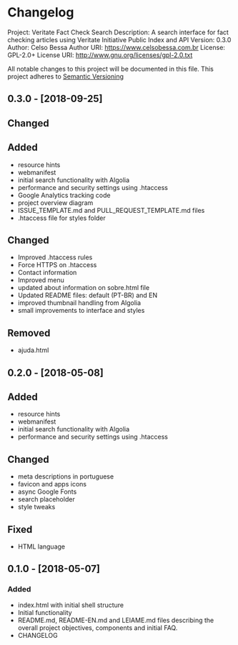 # Changelog
Project: Veritate Fact Check Search
Description: A search interface for fact checking articles using Veritate Initiative Public Index and API
Version:     0.3.0
Author:      Celso Bessa
Author URI:  https://www.celsobessa.com.br
License:     GPL-2.0+
License URI: http://www.gnu.org/licenses/gpl-2.0.txt

All notable changes to this project will be documented in this file.
This project adheres to [Semantic Versioning](http://semver.org/)

## 0.3.0 - [2018-09-25]

## Changed

## Added
- resource hints
- webmanifest
- initial search functionality with Algolia
- performance and security settings using .htaccess
- Google Analytics tracking code
- project overview diagram
- ISSUE_TEMPLATE.md and PULL_REQUEST_TEMPLATE.md files
- .htaccess file for styles folder

## Changed
- Improved .htaccess rules
- Force HTTPS on .htaccess
- Contact information
- Improved menu
- updated about information on sobre.html file
- Updated README files: default (PT-BR) and EN
- improved thumbnail handling from Algolia
- small improvements to interface and styles

## Removed
- ajuda.html

## 0.2.0 - [2018-05-08]

## Added
- resource hints
- webmanifest
- initial search functionality with Algolia
- performance and security settings using .htaccess

## Changed
- meta descriptions in portuguese
- favicon and apps icons
- async Google Fonts
- search placeholder
- style tweaks

## Fixed
- HTML language

## 0.1.0 - [2018-05-07]

### Added
- index.html with initial shell structure
- Initial functionality
- README.md, README-EN.md and LEIAME.md files describing the overall project objectives, components and initial FAQ.
- CHANGELOG

